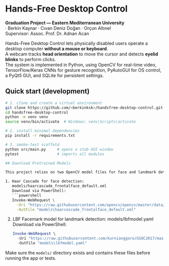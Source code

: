 # Hands-Free Desktop Control

**Graduation Project — Eastern Mediterranean University**  
· Berkin Kaynar · Cıvan Deniz Doğan · Orçun Altınel  
Supervisor: Assoc. Prof. Dr. Adnan Acan

Hands-Free Desktop Control lets physically disabled users operate a desktop computer **without a mouse or keyboard**.  
A webcam tracks **head orientation** to move the cursor and detects **eyelid blinks** to perform clicks.  
The system is implemented in Python, using OpenCV for real-time video, TensorFlow/Keras CNNs for gesture recognition, PyAutoGUI for OS control, a PyQt5 GUI, and SQLite for persistent settings.

## Quick start (development)

```bash
# 1. clone and create a virtual environment
git clone https://github.com/<berkinksk>/handsfree-desktop-control.git
cd handsfree-desktop-control
python -m venv venv
source venv/bin/activate  # Windows: venv\Scripts\activate

# 2. install minimal dependencies
pip install -r requirements.txt

# 3. smoke-test scaffold
python src/main.py     # opens a stub GUI window
pytest                 # imports all modules

## Download Pretrained Models

This project relies on two OpenCV model files for face and landmark detection:

1. Haar Cascade for face detection:
   models/haarcascade_frontalface_default.xml
   Download via PowerShell:
   ```powershell
   Invoke-WebRequest \
     -Uri "https://raw.githubusercontent.com/opencv/opencv/master/data/haarcascades/haarcascade_frontalface_default.xml" \
     -OutFile "models\haarcascade_frontalface_default.xml"
   ```

2. LBF Facemark model for landmark detection:
   models/lbfmodel.yaml
   Download via PowerShell:
   ```powershell
   Invoke-WebRequest \
     -Uri "https://raw.githubusercontent.com/kurnianggoro/GSOC2017/master/data/lbfmodel.yaml" \
     -OutFile "models\lbfmodel.yaml"
   ```

Make sure the `models/` directory exists and contains these files before running the app or tests.
